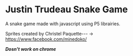 # Justin Trudeau Snake Game
A snake game made with javascript using P5 librairies.

Sprites created by Christel Paquette---
-> https://www.facebook.com/minedoko/

***Dosn't work on chrome***
